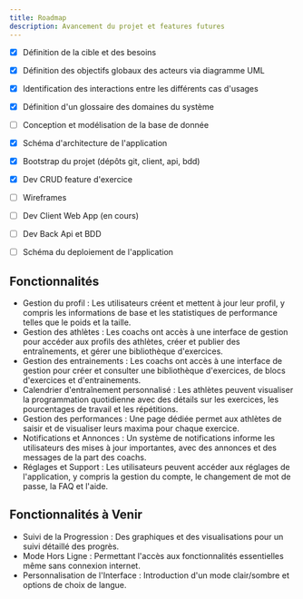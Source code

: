 ```yaml
---
title: Roadmap
description: Avancement du projet et features futures
---
```


- [X] Définition de la cible et des besoins
- [X] Définition des objectifs globaux des acteurs via diagramme UML
- [X] Identification des interactions entre les différents cas d'usages
- [x] Définition d'un glossaire des domaines du système
- [ ] Conception et modélisation de la base de donnée
- [X] Schéma d'architecture de l'application
- [X] Bootstrap du projet (dépôts git, client, api, bdd) 
- [X] Dev CRUD feature d'exercice
- [ ] Wireframes
- [ ] Dev Client Web App (en cours)
- [ ] Dev Back Api et BDD 
- [ ] Schéma du deploiement de l'application


## Fonctionnalités

- Gestion du profil : Les utilisateurs créent et mettent à jour leur profil, y compris les informations de base et les statistiques de performance telles que le poids et la taille.
- Gestion des athlètes : Les coachs ont accès à une interface de gestion pour accéder aux profils des athlètes, créer et publier des entraînements, et gérer une bibliothèque d'exercices.
- Gestion des entrainements : Les coachs ont accès à une interface de gestion pour créer et consulter une bibliothèque d'exercices, de blocs d'exercices et d'entrainements.
- Calendrier d'entraînement personnalisé : Les athlètes peuvent visualiser la programmation quotidienne avec des détails sur les exercices, les pourcentages de travail et les répétitions.
- Gestion des performances : Une page dédiée permet aux athlètes de saisir et de visualiser leurs maxima pour chaque exercice.
- Notifications et Annonces : Un système de notifications informe les utilisateurs des mises à jour importantes, avec des annonces et des messages de la part des coachs.
- Réglages et Support : Les utilisateurs peuvent accéder aux réglages de l'application, y compris la gestion du compte, le changement de mot de passe, la FAQ et l'aide.

## Fonctionnalités à Venir

- Suivi de la Progression : Des graphiques et des visualisations pour un suivi détaillé des progrès.
- Mode Hors Ligne : Permettant l'accès aux fonctionnalités essentielles même sans connexion internet.
- Personnalisation de l'Interface : Introduction d'un mode clair/sombre et options de choix de langue.
